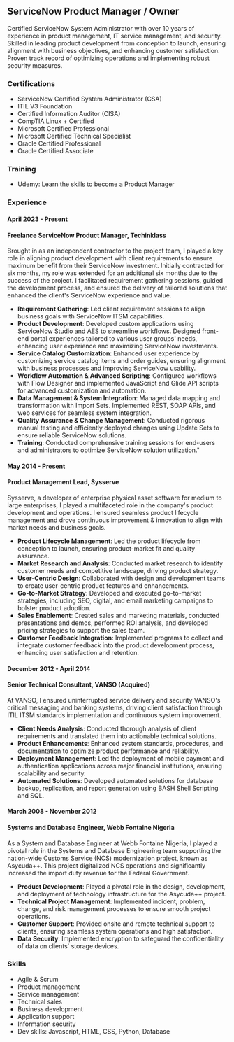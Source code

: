 ## ServiceNow Product Manager / Owner
Certified ServiceNow System Administrator with over 10 years of experience in product management, IT service management, and security. Skilled in leading product development from conception to launch, ensuring alignment with business objectives, and enhancing customer satisfaction. Proven track record of optimizing operations and implementing robust security measures.

### Certifications
- ServiceNow Certified System Administrator (CSA)
- ITIL V3 Foundation
- Certified Information Auditor (CISA)
- CompTIA Linux + Certified
- Microsoft Certified Professional
- Microsoft Certified Technical Specialist
- Oracle Certified Professional
- Oracle Certified Associate 

### Training
- Udemy: Learn the skills to become a Product Manager 

### Experience

#### April 2023 - Present
#### Freelance ServiceNow Product Manager, Techinklass
Brought in as an independent contractor to the project team, I played a key role in aligning product development with client requirements to ensure maximum benefit from their ServiceNow investment. Initially contracted for six months, my role was extended for an additional six months due to the success of the project. I facilitated requirement gathering sessions, guided the development process, and ensured the delivery of tailored solutions that enhanced the client's ServiceNow experience and value.
- **Requirement Gathering**: Led client requirement sessions to align business goals with ServiceNow ITSM capabilities.
- **Product Development**: Developed custom applications using ServiceNow Studio and AES to streamline workflows. Designed front-end portal experiences tailored to various user groups' needs, enhancing user experience and maximizing ServiceNow investments.
- **Service Catalog Customization**: Enhanced user experience by customizing service catalog items and order guides, ensuring alignment with business processes and improving ServiceNow usability.
- **Workflow Automation & Advanced Scripting**: Configured workflows with Flow Designer and implemented JavaScript and Glide API scripts for advanced customization and automation.
- **Data Management & System Integration**: Managed data mapping and transformation with Import Sets. Implemented REST, SOAP APIs, and web services for seamless system integration.
- **Quality Assurance & Change Management**: Conducted rigorous manual testing and efficiently deployed changes using Update Sets to ensure reliable ServiceNow solutions.
- **Training**: Conducted comprehensive training sessions for end-users and administrators to optimize ServiceNow solution utilization."

#### May 2014 - Present
#### Product Management Lead, Sysserve
Sysserve, a developer of enterprise physical asset software for medium to large enterprises, I played a multifaceted role in the company's product development and operations. I ensured seamless product lifecycle management and drove continuous improvement & innovation to align with market needs and business goals.
- **Product Lifecycle Management**: Led the product lifecycle from conception to launch, ensuring product-market fit and quality assurance.
- **Market Research and Analysis**: Conducted market research to identify customer needs and competitive landscape, driving product strategy.
- **User-Centric Design**: Collaborated with design and development teams to create user-centric product features and enhancements.
- **Go-to-Market Strategy**: Developed and executed go-to-market strategies, including SEO, digital, and email marketing campaigns to bolster product adoption.
- **Sales Enablement**: Created sales and marketing materials, conducted presentations and demos, performed ROI analysis, and developed pricing strategies to support the sales team.
- **Customer Feedback Integration**: Implemented programs to collect and integrate customer feedback into the product development process, enhancing user satisfaction and retention.

#### December 2012 - April 2014
#### Senior Technical Consultant, VANSO (Acquired)
At VANSO, I ensured uninterrupted service delivery and security VANSO's critical messaging and banking systems, driving client satisfaction through ITIL ITSM standards implementation and continuous system improvement.
- **Client Needs Analysis**: Conducted thorough analysis of client requirements and translated them into actionable technical solutions.
- **Product Enhancements**: Enhanced system standards, procedures, and documentation to optimize product performance and reliability.
- **Deployment Management**: Led the deployment of mobile payment and authentication applications across major financial institutions, ensuring scalability and security.
- **Automated Solutions**: Developed automated solutions for database backup, replication, and report generation using BASH Shell Scripting and SQL.

#### March 2008 - November 2012
#### Systems and Database Engineer, Webb Fontaine Nigeria
As a System and Database Engineer at Webb Fontaine Nigeria, I played a pivotal role in the Systems and Database Engineering team supporting the nation-wide Customs Service (NCS) modernization project, known as Asycuda++. This project digitalized NCS operations and significantly increased the import duty revenue for the Federal Government.
- **Product Development**: Played a pivotal role in the design, development, and deployment of technology infrastructure for the Asycuda++ project.
- **Technical Project Management**: Implemented incident, problem, change, and risk management processes to ensure smooth project operations.
- **Customer Support**: Provided onsite and remote technical support to clients, ensuring seamless system operations and high satisfaction.
- **Data Security**: Implemented encryption to safeguard the confidentiality of data on clients' storage devices.

### Skills
- Agile & Scrum 
- Product management
- Service management
- Technical sales
- Business development
- Application support
- Information security
- Dev skills: Javascript, HTML, CSS, Python, Database


